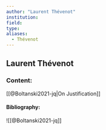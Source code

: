 ```yaml
---
author: "Laurent Thévenot"
institution:
field:
type:
aliases:
  - Thévenot
---
```


## Laurent Thévenot

### Content:
[[@Boltanski2021-jq|On Justification]]

#### Bibliography:

![[@Boltanski2021-jq]]